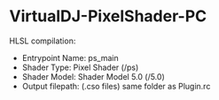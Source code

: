 # VirtualDJ-PixelShader-PC

HLSL compilation:
- Entrypoint Name: ps_main
- Shader Type: Pixel Shader (/ps)
- Shader Model: Shader Model 5.0 (/5.0)
- Output filepath: (.cso files) same folder as Plugin.rc
